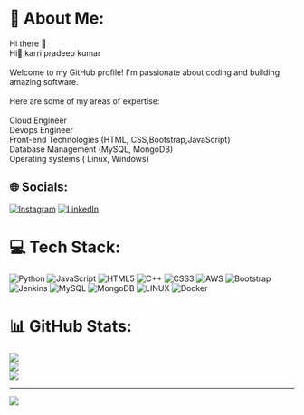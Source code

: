 
# 💫 About Me:
Hi there 👋<br>Hi👋 karri pradeep kumar<br><br>Welcome to my GitHub profile! I'm passionate about coding and building amazing software.<br><br>Here are some of my areas of expertise:<br><br>Cloud Engineer<br>Devops Engineer<br>Front-end Technologies (HTML, CSS,Bootstrap,JavaScript)<br>Database Management (MySQL, MongoDB)<br>Operating systems ( Linux, Windows)


## 🌐 Socials:
[![Instagram](https://img.shields.io/badge/Instagram-%23E4405F.svg?logo=Instagram&logoColor=white)](https://instagram.com/mr_naughty_125) [![LinkedIn](https://img.shields.io/badge/LinkedIn-%230077B5.svg?logo=linkedin&logoColor=white)](https://www.linkedin.com/in/karri-pradeep-kumar-5a23ab213/) 

# 💻 Tech Stack:
![Python](https://img.shields.io/badge/python-3670A0?style=for-the-badge&logo=python&logoColor=ffdd54) ![JavaScript](https://img.shields.io/badge/javascript-%23323330.svg?style=for-the-badge&logo=javascript&logoColor=%23F7DF1E) ![HTML5](https://img.shields.io/badge/html5-%23E34F26.svg?style=for-the-badge&logo=html5&logoColor=white) ![C++](https://img.shields.io/badge/c++-%2300599C.svg?style=for-the-badge&logo=c%2B%2B&logoColor=white) ![CSS3](https://img.shields.io/badge/css3-%231572B6.svg?style=for-the-badge&logo=css3&logoColor=white) ![AWS](https://img.shields.io/badge/AWS-%23FF9900.svg?style=for-the-badge&logo=amazon-aws&logoColor=white) ![Bootstrap](https://img.shields.io/badge/bootstrap-%23563D7C.svg?style=for-the-badge&logo=bootstrap&logoColor=white) ![Jenkins](https://img.shields.io/badge/jenkins-%232C5263.svg?style=for-the-badge&logo=jenkins&logoColor=white) ![MySQL](https://img.shields.io/badge/mysql-%2300f.svg?style=for-the-badge&logo=mysql&logoColor=white) ![MongoDB](https://img.shields.io/badge/MongoDB-%234ea94b.svg?style=for-the-badge&logo=mongodb&logoColor=white) ![LINUX](https://img.shields.io/badge/Linux-FCC624?style=for-the-badge&logo=linux&logoColor=black) ![Docker](https://img.shields.io/badge/docker-%230db7ed.svg?style=for-the-badge&logo=docker&logoColor=white)
# 📊 GitHub Stats:
![](https://github-readme-stats.vercel.app/api?username=mrnaughty125&theme=dark&hide_border=false&include_all_commits=true&count_private=true)<br/>
![](https://github-readme-streak-stats.herokuapp.com/?user=mrnaughty125&theme=dark&hide_border=false)<br/>
![](https://github-readme-stats.vercel.app/api/top-langs/?username=mrnaughty125&theme=dark&hide_border=false&include_all_commits=true&count_private=true&layout=compact)

---
[![](https://visitcount.itsvg.in/api?id=mrnaughty125&icon=0&color=0)](https://visitcount.itsvg.in)

<!-- Proudly created with GPRM ( https://gprm.itsvg.in ) -->
